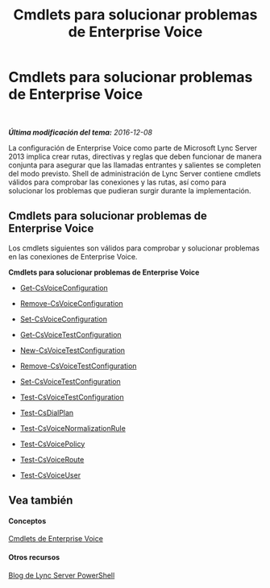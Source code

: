 ﻿---
title: Cmdlets para solucionar problemas de Enterprise Voice
TOCTitle: Cmdlets para solucionar problemas de Enterprise Voice
ms:assetid: 28ec32d2-6d1e-40e6-b2a8-065803288e8b
ms:mtpsurl: https://technet.microsoft.com/es-es/library/Gg415638(v=OCS.15)
ms:contentKeyID: 48274743
ms.date: 01/07/2017
mtps_version: v=OCS.15
ms.translationtype: HT
---

# Cmdlets para solucionar problemas de Enterprise Voice

 

_**Última modificación del tema:** 2016-12-08_

La configuración de Enterprise Voice como parte de Microsoft Lync Server 2013 implica crear rutas, directivas y reglas que deben funcionar de manera conjunta para asegurar que las llamadas entrantes y salientes se completen del modo previsto. Shell de administración de Lync Server contiene cmdlets válidos para comprobar las conexiones y las rutas, así como para solucionar los problemas que pudieran surgir durante la implementación.

## Cmdlets para solucionar problemas de Enterprise Voice

Los cmdlets siguientes son válidos para comprobar y solucionar problemas en las conexiones de Enterprise Voice.

**Cmdlets para solucionar problemas de Enterprise Voice**

  -   
    [Get-CsVoiceConfiguration](get-csvoiceconfiguration.md)

  -   
    [Remove-CsVoiceConfiguration](remove-csvoiceconfiguration.md)

  -   
    [Set-CsVoiceConfiguration](set-csvoiceconfiguration.md)

  -   
    [Get-CsVoiceTestConfiguration](get-csvoicetestconfiguration.md)

  -   
    [New-CsVoiceTestConfiguration](new-csvoicetestconfiguration.md)

  -   
    [Remove-CsVoiceTestConfiguration](remove-csvoicetestconfiguration.md)

  -   
    [Set-CsVoiceTestConfiguration](set-csvoicetestconfiguration.md)

  -   
    [Test-CsVoiceTestConfiguration](test-csvoicetestconfiguration.md)

  -   
    [Test-CsDialPlan](test-csdialplan.md)

  -   
    [Test-CsVoiceNormalizationRule](test-csvoicenormalizationrule.md)

  -   
    [Test-CsVoicePolicy](test-csvoicepolicy.md)

  -   
    [Test-CsVoiceRoute](test-csvoiceroute.md)

  -   
    [Test-CsVoiceUser](test-csvoiceuser.md)

## Vea también

#### Conceptos

[Cmdlets de Enterprise Voice](lync-server-2013-enterprise-voice-cmdlets.md)  

#### Otros recursos

[Blog de Lync Server PowerShell](http://go.microsoft.com/fwlink/?linkid=203150%26clcid=0xc0a)

